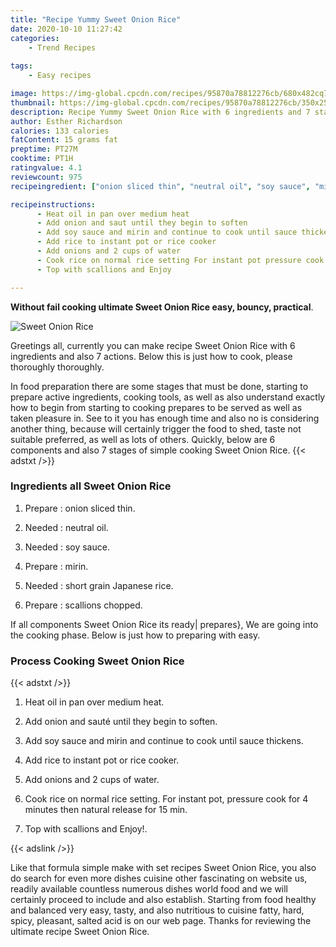 ```yaml
---
title: "Recipe Yummy Sweet Onion Rice"
date: 2020-10-10 11:27:42
categories:
    - Trend Recipes
    
tags:
    - Easy recipes

image: https://img-global.cpcdn.com/recipes/95870a78812276cb/680x482cq70/sweet-onion-rice-recipe-main-photo.jpg
thumbnail: https://img-global.cpcdn.com/recipes/95870a78812276cb/350x250cq70/sweet-onion-rice-recipe-main-photo.jpg
description: Recipe Yummy Sweet Onion Rice with 6 ingredients and 7 stages of easy cooking.
author: Esther Richardson
calories: 133 calories
fatContent: 15 grams fat
preptime: PT27M
cooktime: PT1H
ratingvalue: 4.1
reviewcount: 975
recipeingredient: ["onion sliced thin", "neutral oil", "soy sauce", "mirin", "short grain Japanese rice", "scallions chopped"]

recipeinstructions: 
      - Heat oil in pan over medium heat 
      - Add onion and saut until they begin to soften 
      - Add soy sauce and mirin and continue to cook until sauce thickens 
      - Add rice to instant pot or rice cooker 
      - Add onions and 2 cups of water 
      - Cook rice on normal rice setting For instant pot pressure cook for 4 minutes then natural release for 15 min 
      - Top with scallions and Enjoy

---
```




**Without fail cooking ultimate Sweet Onion Rice easy, bouncy, practical**. 


![Sweet Onion Rice](https://img-global.cpcdn.com/recipes/95870a78812276cb/680x482cq70/sweet-onion-rice-recipe-main-photo.jpg "Sweet Onion Rice")




Greetings all, currently you can make recipe Sweet Onion Rice with 6 ingredients and also 7 actions. Below this is just how to cook, please thoroughly thoroughly.

In food preparation there are some stages that must be done, starting to prepare active ingredients, cooking tools, as well as also understand exactly how to begin from starting to cooking prepares to be served as well as taken pleasure in. See to it you has enough time and also no is considering another thing, because will certainly trigger the food to shed, taste not suitable preferred, as well as lots of others. Quickly, below are 6 components and also 7 stages of simple cooking Sweet Onion Rice.
{{< adstxt />}}

### Ingredients all Sweet Onion Rice


1. Prepare  : onion sliced thin.

1. Needed  : neutral oil.

1. Needed  : soy sauce.

1. Prepare  : mirin.

1. Needed  : short grain Japanese rice.

1. Prepare  : scallions chopped.



If all components Sweet Onion Rice its ready| prepares}, We are going into the cooking phase. Below is just how to preparing with easy.

### Process Cooking Sweet Onion Rice

{{< adstxt />}}


1. Heat oil in pan over medium heat.



1. Add onion and sauté until they begin to soften.



1. Add soy sauce and mirin and continue to cook until sauce thickens.



1. Add rice to instant pot or rice cooker.



1. Add onions and 2 cups of water.



1. Cook rice on normal rice setting. For instant pot, pressure cook for 4 minutes then natural release for 15 min.



1. Top with scallions and Enjoy!.





{{< adslink />}}

Like that formula simple make with set recipes Sweet Onion Rice, you also do search for even more dishes cuisine other fascinating on website us, readily available countless numerous dishes world food and we will certainly proceed to include and also establish. Starting from food healthy and balanced very easy, tasty, and also nutritious to cuisine fatty, hard, spicy, pleasant, salted acid is on our web page. Thanks for reviewing the ultimate recipe Sweet Onion Rice.
